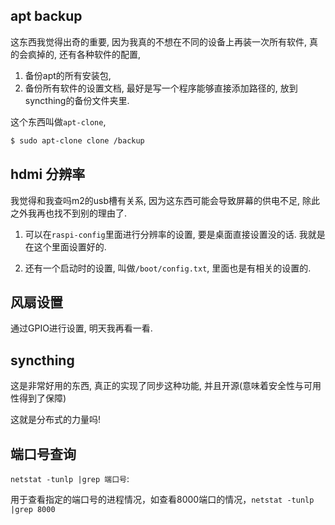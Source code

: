 ## apt backup

这东西我觉得出奇的重要, 因为我真的不想在不同的设备上再装一次所有软件, 真的会疯掉的, 还有各种软件的配置,

1. 备份apt的所有安装包,
2. 备份所有软件的设置文档, 最好是写一个程序能够直接添加路径的, 放到syncthing的备份文件夹里.


这个东西叫做`apt-clone`, 


```bash
$ sudo apt-clone clone /backup
```

## hdmi 分辨率

我觉得和我查吗m2的usb槽有关系, 因为这东西可能会导致屏幕的供电不足, 除此之外我再也找不到别的理由了.

1. 可以在`raspi-config`里面进行分辨率的设置, 要是桌面直接设置没的话. 我就是在这个里面设置好的.

2. 还有一个启动时的设置, 叫做`/boot/config.txt`, 里面也是有相关的设置的.

## 风扇设置

通过GPIO进行设置, 明天我再看一看.

## syncthing

这是非常好用的东西, 真正的实现了同步这种功能, 并且开源(意味着安全性与可用性得到了保障)

这就是分布式的力量吗!

## 端口号查询

`netstat -tunlp |grep 端口号`: 

用于查看指定的端口号的进程情况，如查看8000端口的情况，`netstat -tunlp |grep 8000`




